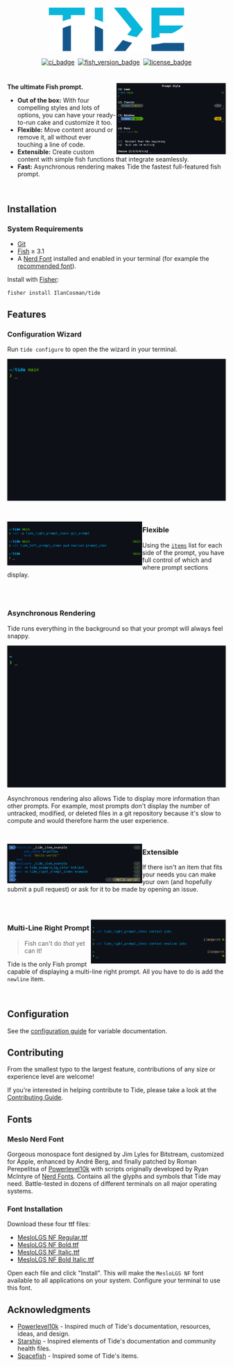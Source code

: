 <div align="center">

<img
   src="resources/images/logo.svg"
   alt="logo.svg"
   width="61.8%"
/>

[![ci_badge][]][actions] ​ [![fish_version_badge][]](#System-Requirements) ​ [![license_badge][]][license] <!-- 0 width spaces on this line -->

</div>

#

<img
   src="resources/images/header.png"
   alt="header.png"
   width="50%"
   align="right"
/>

**The ultimate Fish prompt.**

- **Out of the box:** With four compelling styles and lots of options, you can have your ready-to-run cake and customize it too.
- **Flexible:** Move content around or remove it, all without ever touching a line of code.
- **Extensible:** Create custom content with simple fish functions that integrate seamlessly.
- **Fast:** Asynchronous rendering makes Tide the fastest full-featured fish prompt.

<br clear="right">

## Installation

### System Requirements

- [Git][]
- [Fish][] ≥ 3.1
- A [Nerd Font][nerd fonts] installed and enabled in your terminal (for example the [recommended font](#fonts)).

Install with [Fisher][]:

```console
fisher install IlanCosman/tide
```

## Features

### Configuration Wizard

Run `tide configure` to open the the wizard in your terminal.

![configuration_wizard][]

<br>

<img
   src="resources/images/flexible.png"
   alt="flexible.png"
   width="61.8%"
   align="left"
/>

### Flexible

Using the [`items`][] list for each side of the prompt, you have full control of which and where prompt sections display.

<br clear="left"><br>

### Asynchronous Rendering

Tide runs everything in the background so that your prompt will always feel snappy.

![async][]

Asynchronous rendering also allows Tide to display more information than other prompts. For example, most prompts don't display the number of untracked, modified, or deleted files in a git repository because it's slow to compute and would therefore harm the user experience.

<br>

<img
   src="resources/images/extensible.png"
   alt="extensible.png"
   width="61.8%"
   align="left"
/>

### Extensible

If there isn't an item that fits your needs you can make your own (and hopefully submit a pull request) or ask for it to be made by opening an issue.

<br clear="left"><br>

<img
   src="resources/images/multi-line_right_prompt.png"
   alt="multi-line_right_prompt.png"
   width="61.8%"
   align="right"
/>

### Multi-Line Right Prompt

> Fish can't do _that_ yet can it!

Tide is the only Fish prompt capable of displaying a multi-line right prompt. All you have to do is add the `newline` item.

<br clear="right">

## Configuration

See the [configuration guide][] for variable documentation.

## Contributing

From the smallest typo to the largest feature, contributions of any size or experience level are welcome!

If you're interested in helping contribute to Tide, please take a look at the [Contributing Guide][].

## Fonts

### Meslo Nerd Font

Gorgeous monospace font designed by Jim Lyles for Bitstream, customized for Apple, enhanced by André Berg, and finally patched by Roman Perepelitsa of [Powerlevel10k][] with scripts originally developed by Ryan McIntyre of [Nerd Fonts][]. Contains all the glyphs and symbols that Tide may need. Battle-tested in dozens of different terminals on all major operating systems.

### Font Installation

Download these four ttf files:

- [MesloLGS NF Regular.ttf][]
- [MesloLGS NF Bold.ttf][]
- [MesloLGS NF Italic.ttf][]
- [MesloLGS NF Bold Italic.ttf][]

Open each file and click "Install". This will make the `MesloLGS NF` font available to all applications on your system. Configure your terminal to use this font.

## Acknowledgments

- [Powerlevel10k][] - Inspired much of Tide's documentation, resources, ideas, and design.
- [Starship][] - Inspired elements of Tide's documentation and community health files.
- [Spacefish][] - Inspired some of Tide's items.

[`items`]: docs/Configuration.md#Items
[actions]: https://github.com/IlanCosman/tide/actions
[async]: resources/animations/async.gif
[ci_badge]: https://github.com/IlanCosman/tide/workflows/CI/badge.svg
[configuration guide]: docs/Configuration.md
[configuration_wizard]: resources/animations/configuration_wizard.gif
[contributing guide]: CONTRIBUTING.md
[fish_version_badge]: https://img.shields.io/badge/fish-3.1.0%2B-blue
[fish]: https://fishshell.com/
[fisher]: https://github.com/jorgebucaran/fisher
[git]: https://git-scm.com/
[license_badge]: https://img.shields.io/github/license/IlanCosman/tide
[license]: LICENSE.md
[meslolgs nf bold italic.ttf]: https://github.com/IlanCosman/tide/raw/main/resources/fonts/mesloLGS_NF_bold_italic.ttf
[meslolgs nf bold.ttf]: https://github.com/IlanCosman/tide/raw/main/resources/fonts/mesloLGS_NF_bold.ttf
[meslolgs nf italic.ttf]: https://github.com/IlanCosman/tide/raw/main/resources/fonts/mesloLGS_NF_italic.ttf
[meslolgs nf regular.ttf]: https://github.com/IlanCosman/tide/raw/main/resources/fonts/mesloLGS_NF_regular.ttf
[nerd fonts]: https://github.com/ryanoasis/nerd-fonts
[powerlevel10k]: https://github.com/romkatv/powerlevel10k/
[pure]: https://github.com/rafaelrinaldi/pure
[spacefish]: https://github.com/matchai/spacefish
[starship]: https://github.com/starship/starship
